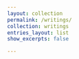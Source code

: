 ```yaml
---
layout: collection
permalink: /writings/
collection: writings
entries_layout: list
show_excerpts: false

---
```


